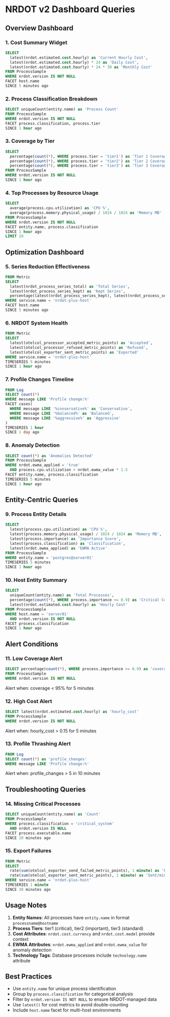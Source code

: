# NRDOT v2 Dashboard Queries

## Overview Dashboard

### 1. Cost Summary Widget
```sql
SELECT 
  latest(nrdot.estimated.cost.hourly) as 'Current Hourly Cost',
  latest(nrdot.estimated.cost.hourly) * 24 as 'Daily Cost',
  latest(nrdot.estimated.cost.hourly) * 24 * 30 as 'Monthly Cost'
FROM ProcessSample
WHERE nrdot.version IS NOT NULL
FACET host.name
SINCE 5 minutes ago
```

### 2. Process Classification Breakdown
```sql
SELECT uniqueCount(entity.name) as 'Process Count'
FROM ProcessSample
WHERE nrdot.version IS NOT NULL
FACET process.classification, process.tier
SINCE 1 hour ago
```

### 3. Coverage by Tier
```sql
SELECT 
  percentage(count(*), WHERE process.tier = 'tier1') as 'Tier 1 Coverage',
  percentage(count(*), WHERE process.tier = 'tier2') as 'Tier 2 Coverage',
  percentage(count(*), WHERE process.tier = 'tier3') as 'Tier 3 Coverage'
FROM ProcessSample
WHERE nrdot.version IS NOT NULL
SINCE 1 hour ago
```

### 4. Top Processes by Resource Usage
```sql
SELECT 
  average(process.cpu.utilization) as 'CPU %',
  average(process.memory.physical_usage) / 1024 / 1024 as 'Memory MB'
FROM ProcessSample
WHERE nrdot.version IS NOT NULL
FACET entity.name, process.classification
SINCE 1 hour ago
LIMIT 20
```

## Optimization Dashboard

### 5. Series Reduction Effectiveness
```sql
FROM Metric
SELECT 
  latest(nrdot_process_series_total) as 'Total Series',
  latest(nrdot_process_series_kept) as 'Kept Series',
  percentage(latest(nrdot_process_series_kept), latest(nrdot_process_series_total)) as 'Retention %'
WHERE service.name = 'nrdot-plus-host'
FACET host.name
SINCE 5 minutes ago
```

### 6. NRDOT System Health
```sql
FROM Metric
SELECT 
  latest(otelcol_processor_accepted_metric_points) as 'Accepted',
  latest(otelcol_processor_refused_metric_points) as 'Refused',
  latest(otelcol_exporter_sent_metric_points) as 'Exported'
WHERE service.name = 'nrdot-plus-host'
TIMESERIES 5 minutes
SINCE 1 hour ago
```

### 7. Profile Changes Timeline
```sql
FROM Log
SELECT count(*)
WHERE message LIKE 'Profile change:%'
FACET cases(
  WHERE message LIKE '%conservative%' as 'Conservative',
  WHERE message LIKE '%balanced%' as 'Balanced', 
  WHERE message LIKE '%aggressive%' as 'Aggressive'
)
TIMESERIES 1 hour
SINCE 1 day ago
```

### 8. Anomaly Detection
```sql
SELECT count(*) as 'Anomalies Detected'
FROM ProcessSample
WHERE nrdot.ewma_applied = 'true' 
  AND process.cpu.utilization > nrdot.ewma_value * 1.5
FACET entity.name, process.classification
TIMESERIES 5 minutes
SINCE 1 hour ago
```

## Entity-Centric Queries

### 9. Process Entity Details
```sql
SELECT 
  latest(process.cpu.utilization) as 'CPU %',
  latest(process.memory.physical_usage) / 1024 / 1024 as 'Memory MB',
  latest(process.importance) as 'Importance Score',
  latest(process.classification) as 'Classification',
  latest(nrdot.ewma_applied) as 'EWMA Active'
FROM ProcessSample
WHERE entity.name = 'postgres@server01'
TIMESERIES 5 minutes
SINCE 1 hour ago
```

### 10. Host Entity Summary  
```sql
SELECT 
  uniqueCount(entity.name) as 'Total Processes',
  percentage(count(*), WHERE process.importance >= 0.9) as 'Critical Coverage',
  latest(nrdot.estimated.cost.hourly) as 'Hourly Cost'
FROM ProcessSample
WHERE host.name = 'server01'
  AND nrdot.version IS NOT NULL
FACET process.classification
SINCE 1 hour ago
```

## Alert Conditions

### 11. Low Coverage Alert
```sql
SELECT percentage(count(*), WHERE process.importance >= 0.9) as 'coverage'
FROM ProcessSample
WHERE nrdot.version IS NOT NULL
```
Alert when: coverage < 95% for 5 minutes

### 12. High Cost Alert
```sql
SELECT latest(nrdot.estimated.cost.hourly) as 'hourly_cost'
FROM ProcessSample
WHERE nrdot.version IS NOT NULL
```
Alert when: hourly_cost > 0.15 for 5 minutes

### 13. Profile Thrashing Alert
```sql
FROM Log
SELECT count(*) as 'profile_changes'
WHERE message LIKE 'Profile change:%'
```
Alert when: profile_changes > 5 in 10 minutes

## Troubleshooting Queries

### 14. Missing Critical Processes
```sql
SELECT uniqueCount(entity.name) as 'Count'
FROM ProcessSample
WHERE process.classification = 'critical_system'
  AND nrdot.version IS NULL
FACET process.executable.name
SINCE 10 minutes ago
```

### 15. Export Failures
```sql
FROM Metric
SELECT 
  rate(sum(otelcol_exporter_send_failed_metric_points), 1 minute) as 'Failed/min',
  rate(sum(otelcol_exporter_sent_metric_points), 1 minute) as 'Sent/min'
WHERE service.name = 'nrdot-plus-host'
TIMESERIES 1 minute
SINCE 30 minutes ago
```

## Usage Notes

1. **Entity Names**: All processes have `entity.name` in format `processname@hostname`
2. **Process Tiers**: tier1 (critical), tier2 (important), tier3 (standard)
3. **Cost Attributes**: `nrdot.cost.currency` and `nrdot.cost.model` provide context
4. **EWMA Attributes**: `nrdot.ewma_applied` and `nrdot.ewma_value` for anomaly detection
5. **Technology Tags**: Database processes include `technology.name` attribute

## Best Practices

- Use `entity.name` for unique process identification
- Group by `process.classification` for categorical analysis  
- Filter by `nrdot.version IS NOT NULL` to ensure NRDOT-managed data
- Use `latest()` for cost metrics to avoid double-counting
- Include `host.name` facet for multi-host environments